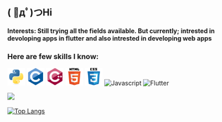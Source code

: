 ## ( ﾟдﾟ)つHi

#### Interests: Still trying all the fields available. But currently; intrested in devoloping apps in flutter and also intrested in developing web apps

<h3 align="left">Here are few skills I know:</h3>
<p align="left">
   <img src="https://raw.githubusercontent.com/devicons/devicon/master/icons/python/python-original.svg" alt="python" width="40" height="40"/>
   <img src="https://raw.githubusercontent.com/devicons/devicon/master/icons/c/c-original.svg" alt="c" width="40" height="40"/>
   <img src="https://raw.githubusercontent.com/devicons/devicon/master/icons/cplusplus/cplusplus-original.svg" alt="cplusplus" width="40" height="40"/>
   <img src="https://raw.githubusercontent.com/devicons/devicon/master/icons/html5/html5-original-wordmark.svg" alt="html5" width="40" height="40"/>
   <img src="https://raw.githubusercontent.com/devicons/devicon/master/icons/css3/css3-original-wordmark.svg" alt="css3" width="40" height="40"/>
   <img src="https://img.icons8.com/color/452/javascript--v1.png" alt="Javascript" width="40" height="40"/>
   <img src="https://img.icons8.com/color/452/flutter.png" alt="Flutter" width="40" height="40"/>
</p>

<img src="https://github-readme-stats.vercel.app/api?username=jegadit&show_icons=true&theme=dracula" width="400">

[![Top Langs](https://github-readme-stats.vercel.app/api/top-langs/?username=Jegadit&layout=compact&langs_count=10)](https://github.com/anuraghazra/github-readme-stats)


<!--
**j3gadit/j3gadit** is a ✨ _special_ ✨ repository because its `README.md` (this file) appears on your GitHub profile.
-->
